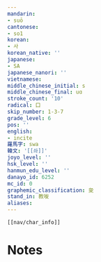 ```yaml
---
mandarin:
- suō
cantonese:
- so1
korean:
- 사
korean_native: ''
japanese:
- SA
japanese_nanori: ''
vietnamese:
middle_chinese_initial: s
middle_chinese_final: uɑ
stroke_count: '10'
radical: 口
skip_number: 1-3-7
grade_level: 6
pos: ''
english:
- incite
羅馬字: swa
韓文: '[[솨]]'
joyo_level: ''
hsk_level: ''
hanmun_edu_level: ''
danayo_id: 6252
mc_id: 0
graphemic_classification: 夋
stand_in: 教唆
aliases:
---
```

```meta-bind-embed
[[nav/char_info]]
```

# Notes
